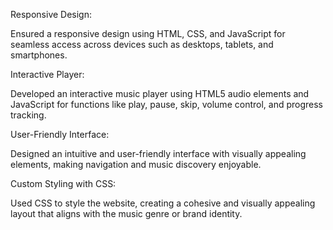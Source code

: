 Responsive Design:

Ensured a responsive design using HTML, CSS, and JavaScript for seamless access across devices such as desktops, tablets, and smartphones.

Interactive Player:

Developed an interactive music player using HTML5 audio elements and JavaScript for functions like play, pause, skip, volume control, and progress tracking.

User-Friendly Interface:

Designed an intuitive and user-friendly interface with visually appealing elements, making navigation and music discovery enjoyable.

Custom Styling with CSS:

Used CSS to style the website, creating a cohesive and visually appealing layout that aligns with the music genre or brand identity.
